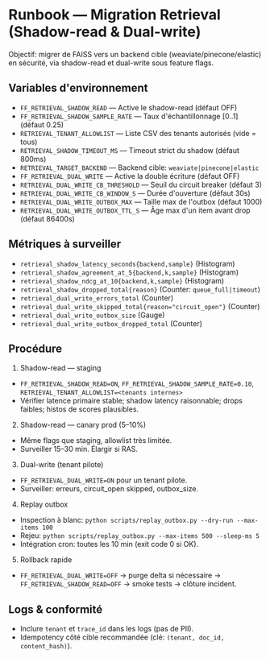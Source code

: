 # Runbook — Migration Retrieval (Shadow-read & Dual-write)

Objectif: migrer de FAISS vers un backend cible (weaviate/pinecone/elastic) en sécurité, via shadow-read et dual-write sous feature flags.

## Variables d'environnement

- `FF_RETRIEVAL_SHADOW_READ` — Active le shadow-read (défaut OFF)
- `FF_RETRIEVAL_SHADOW_SAMPLE_RATE` — Taux d'échantillonnage [0..1] (défaut 0.25)
- `RETRIEVAL_TENANT_ALLOWLIST` — Liste CSV des tenants autorisés (vide = tous)
- `RETRIEVAL_SHADOW_TIMEOUT_MS` — Timeout strict du shadow (défaut 800ms)
- `RETRIEVAL_TARGET_BACKEND` — Backend cible: `weaviate|pinecone|elastic`
- `FF_RETRIEVAL_DUAL_WRITE` — Active la double écriture (défaut OFF)
- `RETRIEVAL_DUAL_WRITE_CB_THRESHOLD` — Seuil du circuit breaker (défaut 3)
- `RETRIEVAL_DUAL_WRITE_CB_WINDOW_S` — Durée d'ouverture (défaut 30s)
- `RETRIEVAL_DUAL_WRITE_OUTBOX_MAX` — Taille max de l'outbox (défaut 1000)
- `RETRIEVAL_DUAL_WRITE_OUTBOX_TTL_S` — Âge max d'un item avant drop (défaut 86400s)

## Métriques à surveiller

- `retrieval_shadow_latency_seconds{backend,sample}` (Histogram)
- `retrieval_shadow_agreement_at_5{backend,k,sample}` (Histogram)
- `retrieval_shadow_ndcg_at_10{backend,k,sample}` (Histogram)
- `retrieval_shadow_dropped_total{reason}` (Counter: `queue_full|timeout`)
- `retrieval_dual_write_errors_total` (Counter)
- `retrieval_dual_write_skipped_total{reason="circuit_open"}` (Counter)
- `retrieval_dual_write_outbox_size` (Gauge)
- `retrieval_dual_write_outbox_dropped_total` (Counter)

## Procédure

1) Shadow-read — staging
- `FF_RETRIEVAL_SHADOW_READ=ON`, `FF_RETRIEVAL_SHADOW_SAMPLE_RATE=0.10`, `RETRIEVAL_TENANT_ALLOWLIST=<tenants internes>`
- Vérifier latence primaire stable; shadow latency raisonnable; drops faibles; histos de scores plausibles.

2) Shadow-read — canary prod (5–10%)
- Même flags que staging, allowlist très limitée.
- Surveiller 15–30 min. Élargir si RAS.

3) Dual-write (tenant pilote)
- `FF_RETRIEVAL_DUAL_WRITE=ON` pour un tenant pilote.
- Surveiller: erreurs, circuit_open skipped, outbox_size.

4) Replay outbox
- Inspection à blanc: `python scripts/replay_outbox.py --dry-run --max-items 100`
- Rejeu: `python scripts/replay_outbox.py --max-items 500 --sleep-ms 5`
- Intégration cron: toutes les 10 min (exit code 0 si OK).

5) Rollback rapide
- `FF_RETRIEVAL_DUAL_WRITE=OFF` → purge delta si nécessaire → `FF_RETRIEVAL_SHADOW_READ=OFF` → smoke tests → clôture incident.

## Logs & conformité

- Inclure `tenant` et `trace_id` dans les logs (pas de PII).
- Idempotency côté cible recommandée (clé: `(tenant, doc_id, content_hash)`).

